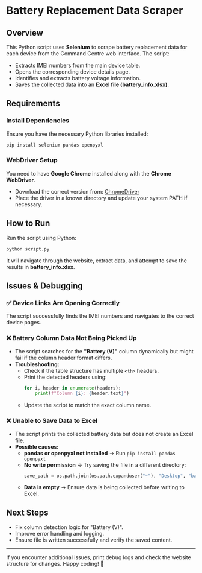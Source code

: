 # Battery Replacement Data Scraper

## Overview
This Python script uses **Selenium** to scrape battery replacement data for each device from the Command Centre web interface. The script:
- Extracts IMEI numbers from the main device table.
- Opens the corresponding device details page.
- Identifies and extracts battery voltage information.
- Saves the collected data into an **Excel file (battery_info.xlsx)**.

## Requirements
### Install Dependencies
Ensure you have the necessary Python libraries installed:
```bash
pip install selenium pandas openpyxl
```

### WebDriver Setup
You need to have **Google Chrome** installed along with the **Chrome WebDriver**. 
- Download the correct version from: [ChromeDriver](https://sites.google.com/chromium.org/driver/)
- Place the driver in a known directory and update your system PATH if necessary.

## How to Run
Run the script using Python:
```bash
python script.py
```
It will navigate through the website, extract data, and attempt to save the results in **battery_info.xlsx**.

## Issues & Debugging
### ✅ Device Links Are Opening Correctly
The script successfully finds the IMEI numbers and navigates to the correct device pages.

### ❌ Battery Column Data Not Being Picked Up
- The script searches for the **"Battery (V)"** column dynamically but might fail if the column header format differs.
- **Troubleshooting:**
  - Check if the table structure has multiple `<th>` headers.
  - Print the detected headers using:
    ```python
    for i, header in enumerate(headers):
        print(f"Column {i}: {header.text}")
    ```
  - Update the script to match the exact column name.

### ❌ Unable to Save Data to Excel
- The script prints the collected battery data but does not create an Excel file.
- **Possible causes:**
  - **pandas or openpyxl not installed** → Run `pip install pandas openpyxl`
  - **No write permission** → Try saving the file in a different directory:
    ```python
    save_path = os.path.join(os.path.expanduser("~"), "Desktop", "battery_info.xlsx")
    ```
  - **Data is empty** → Ensure data is being collected before writing to Excel.

## Next Steps
- Fix column detection logic for "Battery (V)".
- Improve error handling and logging.
- Ensure file is written successfully and verify the saved content.

---
If you encounter additional issues, print debug logs and check the website structure for changes. Happy coding! 🚀

